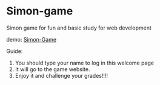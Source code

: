 # Simon-game
Simon game for fun and basic study for web development


demo: [Simon-Game](https://donoghli.github.io/Simon-game/welcome/welcome.html)

Guide: 
1. You should type your name to log in this welcome page
2. It will go to the game website.
3. Enjoy it and challenge your grades!!!!
